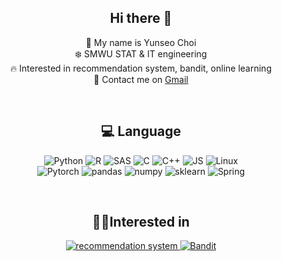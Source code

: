 
 <div align="center">

## Hi there 👋

👋 My name is Yunseo Choi<br>
❄️ SMWU STAT & IT engineering<br>
🔥 Interested in recommendation system, bandit, online learning <br>
📨 Contact me on [Gmail](mailto:chldbstj00@sookmyung.ac.kr) <br>
</div>
<br>
 <div align="center">
 
## 💻  Language

<p align="center">
  <a target="_blank">
    <img alt="Python" src="https://img.shields.io/badge/Python-3776AB?style=for-the-badge&logo=python&logoColor=white">
  </a>
  
  <a target="_blank">
    <img alt="R" src="https://img.shields.io/badge/R-198CE7?style=for-the-badge&logo=R&logoColor=blue">
  </a>
  
  <a target="_blank">
    <img alt="SAS" src="https://img.shields.io/badge/SAS-0072C6?style=for-the-badge&logo=SAS&logoColor=blue">
  </a>
  
  <a target="_blank">
    <img alt="C" src="https://img.shields.io/badge/c-%2300599C.svg?style=for-the-badge&logo=c&logoColor=white">
  </a>
  
  <a target="_blank">
        <img alt="C++" src="https://img.shields.io/badge/c++-%2300599C.svg?style=for-the-badge&logo=c%2B%2B&logoColor=white">
  </a>
  
  <a target="_blank">
        <img alt="JS" src="https://img.shields.io/badge/JAVA-0073CE?style=for-the-badge&logo=JAVA&logoColor=black">
  </a>
  
  <a target="_blank">
        <img alt="Linux" src="https://img.shields.io/badge/Linux-FCC624?style=for-the-badge&logo=linux&logoColor=black">
  </a>
  
  <br>
  
  <a target="_blank">
    <img alt="Pytorch" src="https://img.shields.io/badge/PyTorch-EE4C2C?style=for-the-badge&logo=pytorch&logoColor=white">
  </a>
  
  <a target="_blank">
    <img alt="pandas" src="https://img.shields.io/badge/pandas-%23150458.svg?style=for-the-badge&logo=pandas&logoColor=white">
  </a>
  
  <a target="_blank">
    <img alt="numpy" src="https://img.shields.io/badge/numpy-%23013243.svg?style=for-the-badge&logo=numpy&logoColor=white">
  </a>
  
  <a target="_blank">
    <img alt="sklearn" src="https://img.shields.io/badge/scikit--learn-%23F7931E.svg?style=for-the-badge&logo=scikit-learn&logoColor=white">
  </a>
  
  <a target="_blank">
    <img alt="Spring" src="https://img.shields.io/badge/Spring-6DB33F?style=for-the-badge&logo=spring&logoColor=white">
  </a>

</p>

</div><br>

<div align='center'>

## 👨‍💻Interested in

<p align="center">
    <a href="https://reactjs.org/" target="_blank">
        <img alt="recommendation system" src="https://img.shields.io/badge/Recommendation System-F7DF1E?style=for-the-badge&logo=Recommender System&logoColor=black">
    </a>
    <a href="https://www.djangoproject.com/">
        <img alt="Bandit" src="https://img.shields.io/badge/Multi Armed Bandit-AFE1AF?style=for-the-badge&logo=Bandit&logoColor=white">
    </a>
</p>

</div><br>

<div align='center'>

<!-- ## Projects
<p>
<a href="https://github.com/orange-fritters/fastMRI">
  <img align="center" src="https://github-readme-stats.anuraghazra1.vercel.app/api/pin/?username=orange-fritters&repo=fastMRI&theme=light" width="200" height="100" />
</a>  
<a href="https://github.com//orange-fritters/PlanetA">
  <img align="center" src="https://github-readme-stats.anuraghazra1.vercel.app/api/pin/?username=orange-fritters&repo=PlanetA&theme=light"width="200" height="100" />
</a>
<a href="https://github.com//orange-fritters/fastMRI">
  <img align="center" src="https://github-readme-stats.anuraghazra1.vercel.app/api/pin/?username=orange-fritters&repo=urban-design&theme=light" width="200" height="100"/>
</a>  
</p>

</div><br><br> —>




[![Hits](https://hits.seeyoufarm.com/api/count/incr/badge.svg?url=https%3A%2F%2Fgithub.com%2FYunSeo00&count_bg=%233D83C8&title_bg=%23555555&icon=&icon_color=%23E7E7E7&title=hits&edge_flat=false)](https://hits.seeyoufarm.com)
 
